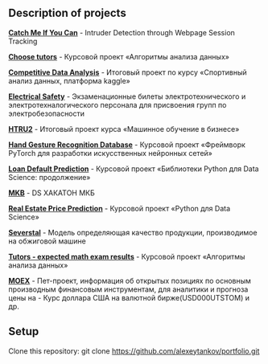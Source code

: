 ## Description of projects

[**Catch Me If You Can**](https://github.com/alexeytankov/portfolio/tree/master/Catch%20Me%20If%20You%20Can) - Intruder Detection through Webpage Session Tracking   

[**Choose tutors**](https://github.com/alexeytankov/portfolio/tree/master/Choose%20tutors) - Курсовой проект «Алгоритмы анализа данных»   

[**Competitive Data Analysis**](https://github.com/alexeytankov/portfolio/tree/master/Competitive%20Data%20Analysis) - Итоговый проект по курсу «Спортивный анализ данных, платформа kaggle»   

[**Electrical Safety**](https://github.com/alexeytankov/portfolio/tree/master/Electrical%20Safety) - Экзаменационные билеты электротехнического и электротехналогического персонала для присвоения групп по электробезопасности  

[**HTRU2**](https://github.com/alexeytankov/portfolio/tree/master/HTRU2) - Итоговый проект курса «Машинное обучение в бизнесе»  

[**Hand Gesture Recognition Database**](https://github.com/alexeytankov/portfolio/tree/master/Hand%20Gesture%20Recognition) - Курсовой проект «Фреймворк PyTorch для разработки искусственных нейронных сетей»  

[**Loan Default Prediction**](https://github.com/alexeytankov/portfolio/tree/master/Loan%20Default%20Prediction) - Курсовой проект «Библиотеки Python для Data Science: продолжение»   

[**MKB**](https://github.com/alexeytankov/portfolio/tree/master/MKB) - DS ХАКАТОН МКБ  

[**Real Estate Price Prediction**](https://github.com/alexeytankov/portfolio/tree/master/Real%20Estate%20Price%20Prediction) - Курсовой проект «Python для Data Science» 

[**Severstal**](https://github.com/alexeytankov/portfolio/tree/master/Severstal) - Модель определяющая качество продукции, производимое на обжиговой машине   

[**Tutors - expected math exam results**](https://github.com/alexeytankov/portfolio/tree/master/Tutors%20-%20expected%20math%20exam%20results) - Курсовой проект «Алгоритмы анализа данных»  

[**MOEX**](https://github.com/alexeytankov/portfolio/tree/master/moex) - Пет-проект, информация об открытых позициях по основным производным финансовым инструментам, для аналитики и прогноза цены на - Курс доллара США на валютной бирже(USD000UTSTOM) и др.


## Setup

Clone this repository: git clone https://github.com/alexeytankov/portfolio.git
